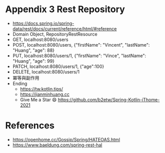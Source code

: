 # Appendix 3 Rest Repository
* https://docs.spring.io/spring-data/rest/docs/current/reference/html/#reference
* Domain Object, RepositoryRestResource
* GET, localhost:8080/users
* POST, localhost:8080/users, {"firstName": "Vincent", "lastName": "Huang", "age": 88}
* PUT, localhost:8080/users/1, {"firstName": "Vince", "lastName": "Huang", "age": 99}
* PATCH, localhost:8080/users/1, {"age":100}
* DELETE, localhost:8080/users/1
* 冪等與副作用
* Ending
  * https://tw.kotlin.tips/
  * https://jianminhuang.cc
  * Give Me a Star 😄 https://github.com/b2etw/Spring-Kotlin-iThome-2021

# References
* https://openhome.cc/Gossip/Spring/HATEOAS.html
* https://www.baeldung.com/spring-rest-hal

